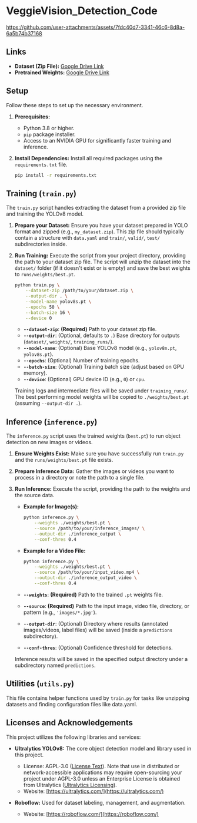 # VeggieVision_Detection_Code

https://github.com/user-attachments/assets/7fdc40d7-3341-46c6-8d8a-6a5b74b37168

## Links

* **Dataset (Zip File):** [Google Drive Link](https://drive.google.com/file/d/1qXQmeI10p__AlOYC8QirnWtzb6_jQNFh/view?usp=sharing)
* **Pretrained Weights:** [Google Drive Link](https://drive.google.com/drive/folders/1A0hT3nWyXW8v9qHJvXDUGcWWZQl4K9uU?usp=sharing)

## Setup

Follow these steps to set up the necessary environment.

1.  **Prerequisites:**
    * Python 3.8 or higher.
    * `pip` package installer.
    * Access to an NVIDIA GPU for significantly faster training and inference.

2.  **Install Dependencies:**
    Install all required packages using the `requirements.txt` file.
    ```bash
    pip install -r requirements.txt
    ```

## Training (`train.py`)

The `train.py` script handles extracting the dataset from a provided zip file and training the YOLOv8 model.

1.  **Prepare your Dataset:** Ensure you have your dataset prepared in YOLO format and zipped (e.g., `my_dataset.zip`). This zip file should typically contain a structure with `data.yaml` and `train/`, `valid/`, `test/` subdirectories inside.

2.  **Run Training:**
    Execute the script from your project directory, providing the path to your dataset zip file. The script will unzip the dataset into the `dataset/` folder (if it doesn't exist or is empty) and save the best weights to `runs/weights/best.pt`.

    ```bash
    python train.py \
        --dataset-zip /path/to/your/dataset.zip \
        --output-dir . \
        --model-name yolov8s.pt \
        --epochs 50 \
        --batch-size 16 \
        --device 0
    ```

    * **`--dataset-zip`**: **(Required)** Path to your dataset zip file.
    * **`--output-dir`**: (Optional, defaults to `.`) Base directory for outputs (`dataset/`, `weights/`, `training_runs/`).
    * **`--model-name`**: (Optional) Base YOLOv8 model (e.g., `yolov8n.pt`, `yolov8s.pt`).
    * **`--epochs`**: (Optional) Number of training epochs.
    * **`--batch-size`**: (Optional) Training batch size (adjust based on GPU memory).
    * **`--device`**: (Optional) GPU device ID (e.g., `0`) or `cpu`.

    Training logs and intermediate files will be saved under `training_runs/`. The best performing model weights will be copied to `./weights/best.pt` (assuming `--output-dir .`).

## Inference (`inference.py`)

The `inference.py` script uses the trained weights (`best.pt`) to run object detection on new images or videos.

1.  **Ensure Weights Exist:** Make sure you have successfully run `train.py` and the `runs/weights/best.pt` file exists.

2.  **Prepare Inference Data:** Gather the images or videos you want to process in a directory or note the path to a single file.

3.  **Run Inference:**
    Execute the script, providing the path to the weights and the source data.

    * **Example for Image(s):**
        ```bash
        python inference.py \
            --weights ./weights/best.pt \
            --source /path/to/your/inference_images/ \
            --output-dir ./inference_output \
            --conf-thres 0.4
        ```

    * **Example for a Video File:**
        ```bash
        python inference.py \
            --weights ./weights/best.pt \
            --source /path/to/your/input_video.mp4 \
            --output-dir ./inference_output_video \
            --conf-thres 0.4
        ```

    * **`--weights`**: **(Required)** Path to the trained `.pt` weights file.
    * **`--source`**: **(Required)** Path to the input image, video file, directory, or pattern (e.g., `'images/*.jpg'`).
    * **`--output-dir`**: (Optional) Directory where results (annotated images/videos, label files) will be saved (inside a `predictions` subdirectory).
    * **`--conf-thres`**: (Optional) Confidence threshold for detections.

    Inference results will be saved in the specified output directory under a subdirectory named `predictions`.

## Utilities (`utils.py`)

This file contains helper functions used by `train.py` for tasks like unzipping datasets and finding configuration files like data.yaml.

## Licenses and Acknowledgements

This project utilizes the following libraries and services:

* **Ultralytics YOLOv8:** The core object detection model and library used in this project.
    * License: AGPL-3.0 ([License Text](https://www.gnu.org/licenses/agpl-3.0.en.html)). Note that use in distributed or network-accessible applications may require open-sourcing your project under AGPL-3.0 unless an Enterprise License is obtained from Ultralytics ([Ultralytics Licensing](https://www.ultralytics.com/license)).
    * Website: [https://ultralytics.com/](https://ultralytics.com/)

* **Roboflow:** Used for dataset labeling, management, and augmentation.
    * Website: [https://roboflow.com/](https://roboflow.com/)
